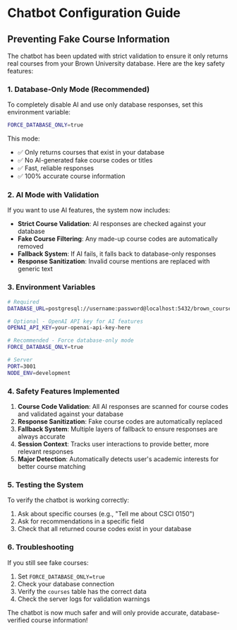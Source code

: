 # Chatbot Configuration Guide

## Preventing Fake Course Information

The chatbot has been updated with strict validation to ensure it only returns real courses from your Brown University database. Here are the key safety features:

### 1. Database-Only Mode (Recommended)

To completely disable AI and use only database responses, set this environment variable:

```bash
FORCE_DATABASE_ONLY=true
```

This mode:
- ✅ Only returns courses that exist in your database
- ✅ No AI-generated fake course codes or titles
- ✅ Fast, reliable responses
- ✅ 100% accurate course information

### 2. AI Mode with Validation

If you want to use AI features, the system now includes:

- **Strict Course Validation**: AI responses are checked against your database
- **Fake Course Filtering**: Any made-up course codes are automatically removed
- **Fallback System**: If AI fails, it falls back to database-only responses
- **Response Sanitization**: Invalid course mentions are replaced with generic text

### 3. Environment Variables

```bash
# Required
DATABASE_URL=postgresql://username:password@localhost:5432/brown_courses

# Optional - OpenAI API key for AI features
OPENAI_API_KEY=your-openai-api-key-here

# Recommended - Force database-only mode
FORCE_DATABASE_ONLY=true

# Server
PORT=3001
NODE_ENV=development
```

### 4. Safety Features Implemented

1. **Course Code Validation**: All AI responses are scanned for course codes and validated against your database
2. **Response Sanitization**: Fake course codes are automatically replaced
3. **Fallback System**: Multiple layers of fallback to ensure responses are always accurate
4. **Session Context**: Tracks user interactions to provide better, more relevant responses
5. **Major Detection**: Automatically detects user's academic interests for better course matching

### 5. Testing the System

To verify the chatbot is working correctly:

1. Ask about specific courses (e.g., "Tell me about CSCI 0150")
2. Ask for recommendations in a specific field
3. Check that all returned course codes exist in your database

### 6. Troubleshooting

If you still see fake courses:

1. Set `FORCE_DATABASE_ONLY=true`
2. Check your database connection
3. Verify the `courses` table has the correct data
4. Check the server logs for validation warnings

The chatbot is now much safer and will only provide accurate, database-verified course information! 